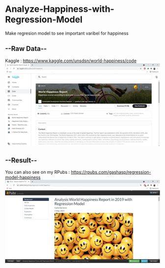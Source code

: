 # Analyze-Happiness-with-Regression-Model
Make regresion model to see important varibel for happiness

## --Raw Data--
Kaggle : https://www.kaggle.com/unsdsn/world-happiness/code
<img src="https://github.com/gashasp/Analyze-Happiness-with-Regression-Model/blob/main/Capture.JPG">

## --Result--
You can also see on my RPubs : https://rpubs.com/gashasp/regression-model-happiness
<img src="https://github.com/gashasp/Analyze-Happiness-with-Regression-Model/blob/main/Capturee.JPG">
